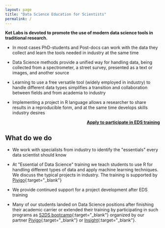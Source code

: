 ```yaml
---
layout: page
title: "Data Science Education for Scientists"
permalink: /
---    
```


__Ket Labs is devoted to promote the use of modern data science tools in traditional research.__ 

* In most cases PhD-students and Post-docs can work with the data they collect and learn the tools needed in industry at the same time

* Data Science methods provide a unified way for handling data, being collected from a spectrometer, a street survey, presented as a text or images, and another source

* Learning to use a free versatile tool (widely employed in industry) to handle different data types simplifies a transition and collaboration between fields and from academia to industry

* Implementing a project in R language allows a researcher to share results in a reproducible form, and at the same time develops skills industry desires


<p style="text-align: right;  font-weight: bold;">
<a href="javascript:void( window.open('https://form.jotform.com/70565679110155', 'blank','scrollbars=yes,toolbar=no,width=700,height=500'))">Apply to participate in EDS training</a>
</p>


## What do we do

* We work with specialists from industry to identify the "essentials" every data scientist should know

* At "Essential of Data Science" training we teach students to use R for handling different types of data and apply machine learning techniques. We discuss the typical projects in industry. The training is supported by [Pivigo](https://www.pivigo.com/){:target="_blank"}

* We provide continued support for a project development after EDS training

* Many of our students landed on Data Science positions after finishing their academic carrier or extended their training by participating in such programs as [S2DS bootcamp](http://www.s2ds.org/){:target="_blank"} organized by our partner [Pivigo](https://www.pivigo.com/){:target="_blank"} or [Insight](http://insightdatascience.com/){:target="_blank"}. 